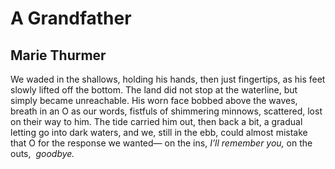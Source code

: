 # A Grandfather
## Marie Thurmer
We waded in the shallows,
holding his hands, then just
fingertips, as his feet
slowly lifted off the bottom.
The land did not stop
at the waterline, but simply
became unreachable.
His worn face bobbed above
the waves, breath in an O
as our words, fistfuls
of shimmering minnows,
scattered, lost on their way
to him. The tide carried
him out, then back a bit,
a gradual letting go into dark
waters, and we, still
in the ebb, could almost
mistake that O
for the response we wanted—
on the ins, _I’ll remember you,_
on the outs,  _goodbye._